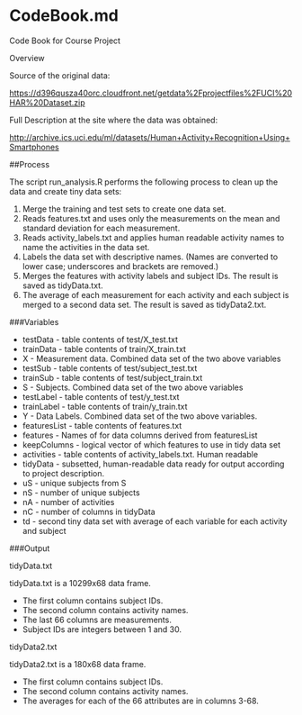 # CodeBook.md

Code Book for Course Project

Overview

Source of the original data:

https://d396qusza40orc.cloudfront.net/getdata%2Fprojectfiles%2FUCI%20HAR%20Dataset.zip

Full Description at the site where the data was obtained:

http://archive.ics.uci.edu/ml/datasets/Human+Activity+Recognition+Using+Smartphones

##Process

The script run_analysis.R performs the following process to clean up the data and create tiny data sets:

1. Merge the training and test sets to create one data set.
2. Reads features.txt and uses only the measurements on the mean and standard deviation for each measurement.
3. Reads activity_labels.txt and applies human readable activity names to name the activities in the data set.
4. Labels the data set with descriptive names. (Names are converted to lower case; underscores and brackets are removed.)
5. Merges the features with activity labels and subject IDs. The result is saved as tidyData.txt.
6. The average of each measurement for each activity and each subject is merged to a second data set. The result is saved as tidyData2.txt.

###Variables

- testData - table contents of test/X_test.txt
- trainData - table contents of train/X_train.txt
- X - Measurement data. Combined data set of the two above variables
- testSub - table contents of test/subject_test.txt
- trainSub - table contents of test/subject_train.txt
- S - Subjects. Combined data set of the two above variables
- testLabel - table contents of test/y_test.txt
- trainLabel - table contents of train/y_train.txt
- Y - Data Labels. Combined data set of the two above variables.
- featuresList - table contents of features.txt
- features - Names of for data columns derived from featuresList
- keepColumns - logical vector of which features to use in tidy data set
- activities - table contents of activity_labels.txt. Human readable
- tidyData - subsetted, human-readable data ready for output according to project description.
- uS - unique subjects from S
- nS - number of unique subjects
- nA - number of activities
- nC - number of columns in tidyData
- td - second tiny data set with average of each variable for each activity and subject

###Output

tidyData.txt

tidyData.txt is a 10299x68 data frame.

- The first column contains subject IDs.
- The second column contains activity names.
- The last 66 columns are measurements.
- Subject IDs are integers between 1 and 30.

tidyData2.txt

tidyData2.txt is a 180x68 data frame.

- The first column contains subject IDs.
- The second column contains activity names.
- The averages for each of the 66 attributes are in columns 3-68.